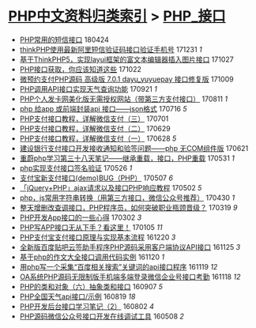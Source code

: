 [PHP中文资料归类索引](../README.md) > [PHP_接口](PHP_接口.md)
====
- [PHP常用的短信接口](http://jkwz.applinzi.com/ittc/7095441888545080331.html#PHP%E5%B8%B8%E7%94%A8%E7%9A%84%E7%9F%AD%E4%BF%A1%E6%8E%A5%E5%8F%A3) 180424  
- [thinkPHP使用最新阿里短信验证码接口验证手机号](http://jkwz.applinzi.com/ittc/7053388573309404166.html#thinkPHP%E4%BD%BF%E7%94%A8%E6%9C%80%E6%96%B0%E9%98%BF%E9%87%8C%E7%9F%AD%E4%BF%A1%E9%AA%8C%E8%AF%81%E7%A0%81%E6%8E%A5%E5%8F%A3%E9%AA%8C%E8%AF%81%E6%89%8B%E6%9C%BA%E5%8F%B7) 171231 *1* 
- [基于ThinkPHP5，实现layui框架的富文本编辑器插入图片接口](http://jkwz.applinzi.com/ittc/7029254324767687696.html#%E5%9F%BA%E4%BA%8EThinkPHP5%EF%BC%8C%E5%AE%9E%E7%8E%B0layui%E6%A1%86%E6%9E%B6%E7%9A%84%E5%AF%8C%E6%96%87%E6%9C%AC%E7%BC%96%E8%BE%91%E5%99%A8%E6%8F%92%E5%85%A5%E5%9B%BE%E7%89%87%E6%8E%A5%E5%8F%A3) 171027  
- [PHP接口获取，你应该知道这些](http://jkwz.applinzi.com/ittc/7027377290261038097.html#PHP%E6%8E%A5%E5%8F%A3%E8%8E%B7%E5%8F%96%EF%BC%8C%E4%BD%A0%E5%BA%94%E8%AF%A5%E7%9F%A5%E9%81%93%E8%BF%99%E4%BA%9B) 171022  
- [微预约支付PHP源码 高级版 7.0.1 dayu_yuyuepay 接口修复版](http://jkwz.applinzi.com/ittc/7022560466495341584.html#%E5%BE%AE%E9%A2%84%E7%BA%A6%E6%94%AF%E4%BB%98PHP%E6%BA%90%E7%A0%81+%E9%AB%98%E7%BA%A7%E7%89%88+7.0.1+dayu_yuyuepay+%E6%8E%A5%E5%8F%A3%E4%BF%AE%E5%A4%8D%E7%89%88) 171009  
- [PHP调用API接口实现天气查询功能](http://jkwz.applinzi.com/ittc/7015683582763467792.html#PHP%E8%B0%83%E7%94%A8API%E6%8E%A5%E5%8F%A3%E5%AE%9E%E7%8E%B0%E5%A4%A9%E6%B0%94%E6%9F%A5%E8%AF%A2%E5%8A%9F%E8%83%BD) 170921 *1* 
- [PHP个人发卡网美化版无需授权网站（带第三方支付接口）](http://jkwz.applinzi.com/ittc/7000565038874903568.html#PHP%E4%B8%AA%E4%BA%BA%E5%8F%91%E5%8D%A1%E7%BD%91%E7%BE%8E%E5%8C%96%E7%89%88%E6%97%A0%E9%9C%80%E6%8E%88%E6%9D%83%E7%BD%91%E7%AB%99%EF%BC%88%E5%B8%A6%E7%AC%AC%E4%B8%89%E6%96%B9%E6%94%AF%E4%BB%98%E6%8E%A5%E5%8F%A3%EF%BC%89) 170811 *1* 
- [php 给app 或前端封装api 接口——json格式](http://jkwz.applinzi.com/ittc/6990940010143286289.html#php+%E7%BB%99app+%E6%88%96%E5%89%8D%E7%AB%AF%E5%B0%81%E8%A3%85api+%E6%8E%A5%E5%8F%A3%E2%80%94%E2%80%94json%E6%A0%BC%E5%BC%8F) 170716 *5* 
- [PHP支付接口教程，详解微信支付（三）](http://jkwz.applinzi.com/ittc/6985478879941493765.html#PHP%E6%94%AF%E4%BB%98%E6%8E%A5%E5%8F%A3%E6%95%99%E7%A8%8B%EF%BC%8C%E8%AF%A6%E8%A7%A3%E5%BE%AE%E4%BF%A1%E6%94%AF%E4%BB%98%EF%BC%88%E4%B8%89%EF%BC%89) 170701  
- [PHP支付接口教程，详解微信支付（二）](http://jkwz.applinzi.com/ittc/6984628160040535044.html#PHP%E6%94%AF%E4%BB%98%E6%8E%A5%E5%8F%A3%E6%95%99%E7%A8%8B%EF%BC%8C%E8%AF%A6%E8%A7%A3%E5%BE%AE%E4%BF%A1%E6%94%AF%E4%BB%98%EF%BC%88%E4%BA%8C%EF%BC%89) 170629  
- [PHP支付接口教程，详解微信支付（一）](http://jkwz.applinzi.com/ittc/6983911665002087428.html#PHP%E6%94%AF%E4%BB%98%E6%8E%A5%E5%8F%A3%E6%95%99%E7%A8%8B%EF%BC%8C%E8%AF%A6%E8%A7%A3%E5%BE%AE%E4%BF%A1%E6%94%AF%E4%BB%98%EF%BC%88%E4%B8%80%EF%BC%89) 170628 *5* 
- [建设银行支付接口开发接收通知和验签问题——php 无COM组件版](http://jkwz.applinzi.com/ittc/6981382209402307589.html#%E5%BB%BA%E8%AE%BE%E9%93%B6%E8%A1%8C%E6%94%AF%E4%BB%98%E6%8E%A5%E5%8F%A3%E5%BC%80%E5%8F%91%E6%8E%A5%E6%94%B6%E9%80%9A%E7%9F%A5%E5%92%8C%E9%AA%8C%E7%AD%BE%E9%97%AE%E9%A2%98%E2%80%94%E2%80%94php+%E6%97%A0COM%E7%BB%84%E4%BB%B6%E7%89%88) 170621  
- [重蔚php学习第三十八天笔记——继承重载，接口，PHP重载](http://jkwz.applinzi.com/ittc/6973966872599856133.html#%E9%87%8D%E8%94%9Aphp%E5%AD%A6%E4%B9%A0%E7%AC%AC%E4%B8%89%E5%8D%81%E5%85%AB%E5%A4%A9%E7%AC%94%E8%AE%B0%E2%80%94%E2%80%94%E7%BB%A7%E6%89%BF%E9%87%8D%E8%BD%BD%EF%BC%8C%E6%8E%A5%E5%8F%A3%EF%BC%8CPHP%E9%87%8D%E8%BD%BD) 170531 *1* 
- [php实现支付接口签名验证](http://jkwz.applinzi.com/ittc/6971970832413754373.html#php%E5%AE%9E%E7%8E%B0%E6%94%AF%E4%BB%98%E6%8E%A5%E5%8F%A3%E7%AD%BE%E5%90%8D%E9%AA%8C%E8%AF%81) 170526 *1* 
- [支付宝新支付接口(demo)BUG（PHP）](http://jkwz.applinzi.com/ittc/6964924156104672261.html#%E6%94%AF%E4%BB%98%E5%AE%9D%E6%96%B0%E6%94%AF%E4%BB%98%E6%8E%A5%E5%8F%A3%28demo%29BUG%EF%BC%88PHP%EF%BC%89) 170507 *6* 
- [「jQuery+PHP」ajax请求以及接口PHP响应教程](http://jkwz.applinzi.com/ittc/6962869481167651844.html#%E3%80%8CjQuery%2BPHP%E3%80%8Dajax%E8%AF%B7%E6%B1%82%E4%BB%A5%E5%8F%8A%E6%8E%A5%E5%8F%A3PHP%E5%93%8D%E5%BA%94%E6%95%99%E7%A8%8B) 170502 *5* 
- [php，js常用字符串转换（用第三方接口，微信公众号推荐）](http://jkwz.applinzi.com/ittc/6962330324536132613.html#php%EF%BC%8Cjs%E5%B8%B8%E7%94%A8%E5%AD%97%E7%AC%A6%E4%B8%B2%E8%BD%AC%E6%8D%A2%EF%BC%88%E7%94%A8%E7%AC%AC%E4%B8%89%E6%96%B9%E6%8E%A5%E5%8F%A3%EF%BC%8C%E5%BE%AE%E4%BF%A1%E5%85%AC%E4%BC%97%E5%8F%B7%E6%8E%A8%E8%8D%90%EF%BC%89) 170430 *1* 
- [整天增删改查调接口，PHP程序员，如何突破职业瓶颈晋级？](http://jkwz.applinzi.com/ittc/6946494110964909060.html#%E6%95%B4%E5%A4%A9%E5%A2%9E%E5%88%A0%E6%94%B9%E6%9F%A5%E8%B0%83%E6%8E%A5%E5%8F%A3%EF%BC%8CPHP%E7%A8%8B%E5%BA%8F%E5%91%98%EF%BC%8C%E5%A6%82%E4%BD%95%E7%AA%81%E7%A0%B4%E8%81%8C%E4%B8%9A%E7%93%B6%E9%A2%88%E6%99%8B%E7%BA%A7%EF%BC%9F) 170319 *9* 
- [PHP开发App接口的一些心得](http://jkwz.applinzi.com/ittc/6940492846426752004.html#PHP%E5%BC%80%E5%8F%91App%E6%8E%A5%E5%8F%A3%E7%9A%84%E4%B8%80%E4%BA%9B%E5%BF%83%E5%BE%97) 170302 *3* 
- [PHP写APP接口无从下手？看这里！](http://jkwz.applinzi.com/ittc/6919618229676016645.html#PHP%E5%86%99APP%E6%8E%A5%E5%8F%A3%E6%97%A0%E4%BB%8E%E4%B8%8B%E6%89%8B%EF%BC%9F%E7%9C%8B%E8%BF%99%E9%87%8C%EF%BC%81) 170105 *11* 
- [PHP支付宝支付接口原理与实现基本流程](http://jkwz.applinzi.com/ittc/6913755835473069061.html#PHP%E6%94%AF%E4%BB%98%E5%AE%9D%E6%94%AF%E4%BB%98%E6%8E%A5%E5%8F%A3%E5%8E%9F%E7%90%86%E4%B8%8E%E5%AE%9E%E7%8E%B0%E5%9F%BA%E6%9C%AC%E6%B5%81%E7%A8%8B) 161220 *3* 
- [全新版百度贴吧云签助手程序PHP源码采用客户端协议API接口](http://jkwz.applinzi.com/ittc/6904382028442502149.html#%E5%85%A8%E6%96%B0%E7%89%88%E7%99%BE%E5%BA%A6%E8%B4%B4%E5%90%A7%E4%BA%91%E7%AD%BE%E5%8A%A9%E6%89%8B%E7%A8%8B%E5%BA%8FPHP%E6%BA%90%E7%A0%81%E9%87%87%E7%94%A8%E5%AE%A2%E6%88%B7%E7%AB%AF%E5%8D%8F%E8%AE%AEAPI%E6%8E%A5%E5%8F%A3) 161125 *3* 
- [基于php的作文大全接口调用代码实例](http://jkwz.applinzi.com/ittc/6902669597345317893.html#%E5%9F%BA%E4%BA%8Ephp%E7%9A%84%E4%BD%9C%E6%96%87%E5%A4%A7%E5%85%A8%E6%8E%A5%E5%8F%A3%E8%B0%83%E7%94%A8%E4%BB%A3%E7%A0%81%E5%AE%9E%E4%BE%8B) 161120 *1* 
- [用php写一个采集“百度相关搜索”关键词的api接口程序](http://jkwz.applinzi.com/ittc/6902346470916621316.html#%E7%94%A8php%E5%86%99%E4%B8%80%E4%B8%AA%E9%87%87%E9%9B%86%E2%80%9C%E7%99%BE%E5%BA%A6%E7%9B%B8%E5%85%B3%E6%90%9C%E7%B4%A2%E2%80%9D%E5%85%B3%E9%94%AE%E8%AF%8D%E7%9A%84api%E6%8E%A5%E5%8F%A3%E7%A8%8B%E5%BA%8F) 161119 *12* 
- [OA系统PHP源码无限制版手机端多端登录微信企业号接口考勤](http://jkwz.applinzi.com/ittc/6901869052770649093.html#OA%E7%B3%BB%E7%BB%9FPHP%E6%BA%90%E7%A0%81%E6%97%A0%E9%99%90%E5%88%B6%E7%89%88%E6%89%8B%E6%9C%BA%E7%AB%AF%E5%A4%9A%E7%AB%AF%E7%99%BB%E5%BD%95%E5%BE%AE%E4%BF%A1%E4%BC%81%E4%B8%9A%E5%8F%B7%E6%8E%A5%E5%8F%A3%E8%80%83%E5%8B%A4) 161118 *12* 
- [PHP的类和对象（六）抽象类和接口](http://jkwz.applinzi.com/ittc/6875208629837366276.html#PHP%E7%9A%84%E7%B1%BB%E5%92%8C%E5%AF%B9%E8%B1%A1%EF%BC%88%E5%85%AD%EF%BC%89%E6%8A%BD%E8%B1%A1%E7%B1%BB%E5%92%8C%E6%8E%A5%E5%8F%A3) 160907 *5* 
- [PHP全国天气api接口/示例](http://jkwz.applinzi.com/ittc/6868022058432332805.html#PHP%E5%85%A8%E5%9B%BD%E5%A4%A9%E6%B0%94api%E6%8E%A5%E5%8F%A3%2F%E7%A4%BA%E4%BE%8B) 160819 *18* 
- [PHP开发后台接口学习笔记（2）](http://jkwz.applinzi.com/ittc/6860770420235699204.html#PHP%E5%BC%80%E5%8F%91%E5%90%8E%E5%8F%B0%E6%8E%A5%E5%8F%A3%E5%AD%A6%E4%B9%A0%E7%AC%94%E8%AE%B0%EF%BC%882%EF%BC%89) 160802 *4* 
- [PHP源码微信公众号接口开发在线调试工具](http://jkwz.applinzi.com/ittc/6829765056325485573.html#PHP%E6%BA%90%E7%A0%81%E5%BE%AE%E4%BF%A1%E5%85%AC%E4%BC%97%E5%8F%B7%E6%8E%A5%E5%8F%A3%E5%BC%80%E5%8F%91%E5%9C%A8%E7%BA%BF%E8%B0%83%E8%AF%95%E5%B7%A5%E5%85%B7) 160508 *2* 
